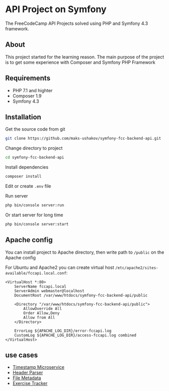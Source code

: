 API Project on Symfony 
========================

The FreeCodeCamp API Projects solved using PHP and Symfony 4.3 framework.

## About

This project started for the learning reason. The main purpose of the project is to get some experience with Composer and Symfony PHP Framework

## Requirements

 - PHP 7.1 and highter
 - Composer 1.9
 - Symfony 4.3

## Installation

Get the source code from git
```bash
git clone https://github.com/maks-ushakov/symfony-fcc-backend-api.git
```

Change directory to project
```bash
cd symfony-fcc-backend-api
```

Install dependencies
```bash
composer install
```

Edit or create `.env` file

Run server
```bash
php bin/console server:run
```

Or start server for long time
```bash
php bin/console server:start
```

## Apache config

You can install project to Apache directory, then write path to `/public` on the Apache config

For Ubuntu and Apache2 you can create virtual host `/etc/apache2/sites-available/fccapi.local.conf`:
```apacheconfig
<VirtualHost *:80>
	ServerName fccapi.local
	ServerAdmin webmaster@localhost
	DocumentRoot /var/www/htdocs/symfony-fcc-backend-api/public

	<Directory "/var/www/htdocs/symfony-fcc-backend-api/public">
        AllowOverride All
        Order Allow,Deny
        Allow from All
	</Directory>

	ErrorLog ${APACHE_LOG_DIR}/error-fccapi.log
	CustomLog ${APACHE_LOG_DIR}/access-fccapi.log combined
</VirtualHost>

```


## use cases
 - [Timestamp Microservice](cases/timestamp.md)
 - [Header Parser](cases/headerparser.md)
 - [File Metadata](cases/filemetadata.md)
 - [Exercise Tracker](cases/exercisetraker.md)
